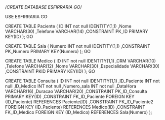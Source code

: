 /*CREATE DATABASE ESFIRRARIA
GO*/

USE ESFIRRARIA
GO

CREATE TABLE Paciente
	(
	ID INT not null IDENTITY(1,1)
	,Nome VARCHAR(30)
	,Telefone VARCHAR(14)
	,CONSTRAINT PK_ID PRIMARY KEY(ID)
	);
GO

CREATE TABLE Sala
	(
	Numero INT not null IDENTITY(1,1)
	,CONSTRAINT PK_Numero PRIMARY KEY(Numero)
	);
GO

CREATE TABLE Medico
	(
	ID INT not null IDENTITY(1,1)
	,CRM VARCHAR(10)
	,Telefone VARCHAR(12)
	,Nome VARCHAR(30)
	,Especialidade VARCHAR(30)
	,CONSTRAINT PKID PRIMARY KEY(ID)
	);
GO

CREATE TABLE Consulta
	(
	ID INT not null IDENTITY(1,1)
	,ID_Paciente INT not null
	,ID_Medico INT not null
	,Numero_sala INT not null
	,DataHora VARCHAR(16)
	,Duracao VARCHAR(20)
	,CONSTRAINT PK_ID_Consulta PRIMARY KEY(ID)
	,CONSTRAINT FK_ID_Paciente FOREIGN KEY (ID_Paciente)
	REFERENCES Paciente(ID)
	,CONSTRAINT FK_ID_Paciente2 FOREIGN KEY (ID_Paciente)
	REFERENCES Medico(ID)
	,CONSTRAINT FK_ID_Medico FOREIGN KEY (ID_Medico)
	REFERENCES Sala(Numero)
	);
